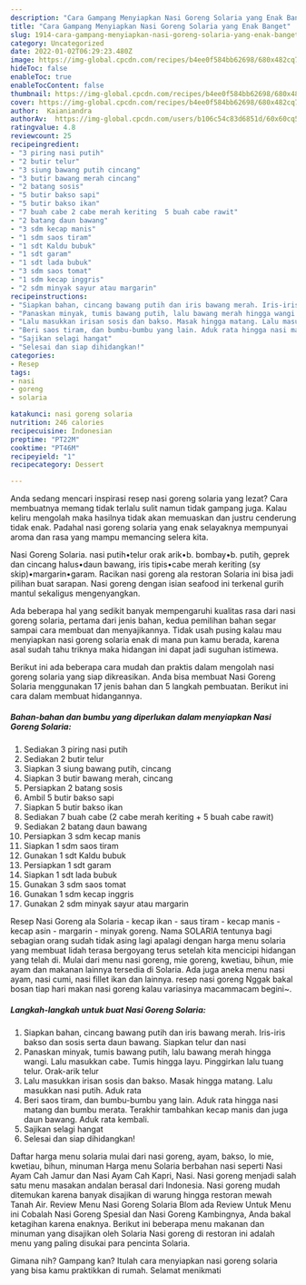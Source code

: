 ```yaml
---
description: "Cara Gampang Menyiapkan Nasi Goreng Solaria yang Enak Banget"
title: "Cara Gampang Menyiapkan Nasi Goreng Solaria yang Enak Banget"
slug: 1914-cara-gampang-menyiapkan-nasi-goreng-solaria-yang-enak-banget
category: Uncategorized
date: 2022-01-02T06:29:23.480Z
image: https://img-global.cpcdn.com/recipes/b4ee0f584bb62698/680x482cq70/nasi-goreng-solaria-foto-resep-utama.jpg
hideToc: false
enableToc: true
enableTocContent: false
thumbnail: https://img-global.cpcdn.com/recipes/b4ee0f584bb62698/680x482cq70/nasi-goreng-solaria-foto-resep-utama.jpg
cover: https://img-global.cpcdn.com/recipes/b4ee0f584bb62698/680x482cq70/nasi-goreng-solaria-foto-resep-utama.jpg
author:  Kaianiandra
authorAv:  https://img-global.cpcdn.com/users/b106c54c83d6851d/60x60cq50/avatar.jpg
ratingvalue: 4.8
reviewcount: 25
recipeingredient:
- "3 piring nasi putih"
- "2 butir telur"
- "3 siung bawang putih cincang"
- "3 butir bawang merah cincang"
- "2 batang sosis"
- "5 butir bakso sapi"
- "5 butir bakso ikan"
- "7 buah cabe 2 cabe merah keriting  5 buah cabe rawit"
- "2 batang daun bawang"
- "3 sdm kecap manis"
- "1 sdm saos tiram"
- "1 sdt Kaldu bubuk"
- "1 sdt garam"
- "1 sdt lada bubuk"
- "3 sdm saos tomat"
- "1 sdm kecap inggris"
- "2 sdm minyak sayur atau margarin"
recipeinstructions:
- "Siapkan bahan, cincang bawang putih dan iris bawang merah. Iris-iris bakso dan sosis serta daun bawang. Siapkan telur dan nasi"
- "Panaskan minyak, tumis bawang putih, lalu bawang merah hingga wangi. Lalu masukkan cabe. Tumis hingga layu. Pinggirkan lalu tuang telur. Orak-arik telur"
- "Lalu masukkan irisan sosis dan bakso. Masak hingga matang. Lalu masukkan nasi putih. Aduk rata"
- "Beri saos tiram, dan bumbu-bumbu yang lain. Aduk rata hingga nasi matang dan bumbu merata. Terakhir tambahkan kecap manis dan juga daun bawang. Aduk rata kembali."
- "Sajikan selagi hangat"
- "Selesai dan siap dihidangkan!"
categories:
- Resep
tags:
- nasi
- goreng
- solaria

katakunci: nasi goreng solaria 
nutrition: 246 calories
recipecuisine: Indonesian
preptime: "PT22M"
cooktime: "PT46M"
recipeyield: "1"
recipecategory: Dessert

---
```



Anda sedang mencari inspirasi resep nasi goreng solaria yang lezat? Cara membuatnya memang tidak terlalu sulit namun tidak gampang juga. Kalau keliru mengolah maka hasilnya tidak akan memuaskan dan justru cenderung tidak enak. Padahal nasi goreng solaria yang enak selayaknya mempunyai aroma dan rasa yang mampu memancing selera kita.


Nasi Goreng Solaria. nasi putih•telur orak arik•b. bombay•b. putih, geprek dan cincang halus•daun bawang, iris tipis•cabe merah keriting (sy skip)•margarin•garam. Racikan nasi goreng ala restoran Solaria ini bisa jadi pilihan buat sarapan. Nasi goreng dengan isian seafood ini terkenal gurih mantul sekaligus mengenyangkan.

Ada beberapa hal yang sedikit banyak mempengaruhi kualitas rasa dari nasi goreng solaria, pertama dari jenis bahan, kedua pemilihan bahan segar sampai cara membuat dan menyajikannya. Tidak usah pusing kalau mau menyiapkan nasi goreng solaria enak di mana pun kamu berada, karena asal sudah tahu triknya maka hidangan ini dapat jadi suguhan istimewa.


Berikut ini ada beberapa cara mudah dan praktis dalam mengolah nasi goreng solaria yang siap dikreasikan. Anda bisa membuat Nasi Goreng Solaria menggunakan 17 jenis bahan dan 5 langkah pembuatan. Berikut ini cara dalam membuat hidangannya.

<!--inarticleads1-->

##### Bahan-bahan dan bumbu yang diperlukan dalam menyiapkan Nasi Goreng Solaria:

1. Sediakan 3 piring nasi putih
1. Sediakan 2 butir telur
1. Siapkan 3 siung bawang putih, cincang
1. Siapkan 3 butir bawang merah, cincang
1. Persiapkan 2 batang sosis
1. Ambil 5 butir bakso sapi
1. Siapkan 5 butir bakso ikan
1. Sediakan 7 buah cabe (2 cabe merah keriting + 5 buah cabe rawit)
1. Sediakan 2 batang daun bawang
1. Persiapkan 3 sdm kecap manis
1. Siapkan 1 sdm saos tiram
1. Gunakan 1 sdt Kaldu bubuk
1. Persiapkan 1 sdt garam
1. Siapkan 1 sdt lada bubuk
1. Gunakan 3 sdm saos tomat
1. Gunakan 1 sdm kecap inggris
1. Gunakan 2 sdm minyak sayur atau margarin


Resep Nasi Goreng ala Solaria - kecap ikan - saus tiram - kecap manis - kecap asin - margarin - minyak goreng. Nama SOLARIA tentunya bagi sebagian orang sudah tidak asing lagi apalagi dengan harga menu solaria yang membuat lidah terasa bergoyang terus setelah kita mencicipi hidangan yang telah di. Mulai dari menu nasi goreng, mie goreng, kwetiau, bihun, mie ayam dan makanan lainnya tersedia di Solaria. Ada juga aneka menu nasi ayam, nasi cumi, nasi fillet ikan dan lainnya. resep nasi goreng Nggak bakal bosan tiap hari makan nasi goreng kalau variasinya macammacam begini~. 

<!--inarticleads2-->

##### Langkah-langkah untuk buat Nasi Goreng Solaria:

1. Siapkan bahan, cincang bawang putih dan iris bawang merah. Iris-iris bakso dan sosis serta daun bawang. Siapkan telur dan nasi
1. Panaskan minyak, tumis bawang putih, lalu bawang merah hingga wangi. Lalu masukkan cabe. Tumis hingga layu. Pinggirkan lalu tuang telur. Orak-arik telur
1. Lalu masukkan irisan sosis dan bakso. Masak hingga matang. Lalu masukkan nasi putih. Aduk rata
1. Beri saos tiram, dan bumbu-bumbu yang lain. Aduk rata hingga nasi matang dan bumbu merata. Terakhir tambahkan kecap manis dan juga daun bawang. Aduk rata kembali.
1. Sajikan selagi hangat
1. Selesai dan siap dihidangkan!

Daftar harga menu solaria mulai dari nasi goreng, ayam, bakso, lo mie, kwetiau, bihun, minuman Harga menu Solaria berbahan nasi seperti Nasi Ayam Cah Jamur dan Nasi Ayam Cah Kapri, Nasi. Nasi goreng menjadi salah satu menu masakan andalan berasal dari Indonesia. Nasi goreng mudah ditemukan karena banyak disajikan di warung hingga restoran mewah Tanah Air. Review Menu Nasi Goreng Solaria Blom ada Review Untuk Menu ini Cobalah Nasi Goreng Spesial dan Nasi Goreng Kambingnya, Anda bakal ketagihan karena enaknya. Berikut ini beberapa menu makanan dan minuman yang disajikan oleh Solaria Nasi goreng di restoran ini adalah menu yang paling disukai para pencinta Solaria. 

Gimana nih? Gampang kan? Itulah cara menyiapkan nasi goreng solaria yang bisa kamu praktikkan di rumah. Selamat menikmati

